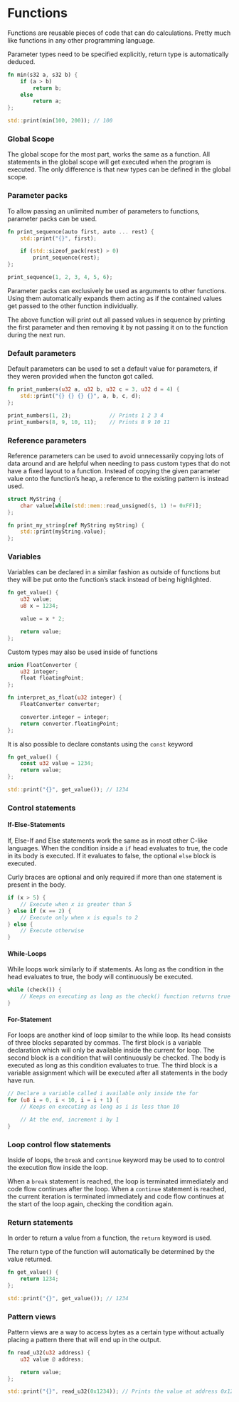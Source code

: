 # Functions

Functions are reusable pieces of code that can do calculations. Pretty much like functions in any other programming language.

Parameter types need to be specified explicitly, return type is automatically deduced.

```rust
fn min(s32 a, s32 b) {
    if (a > b)
        return b;
    else
        return a;
};

std::print(min(100, 200)); // 100
```

### Global Scope

The global scope for the most part, works the same as a function. All statements in the global scope will get executed when the program is executed. The only difference is that new types can be defined in the global scope.

### Parameter packs

To allow passing an unlimited number of parameters to functions, parameter packs can be used.

```rust
fn print_sequence(auto first, auto ... rest) {
    std::print("{}", first);

    if (std::sizeof_pack(rest) > 0)
        print_sequence(rest);
};

print_sequence(1, 2, 3, 4, 5, 6);
```

Parameter packs can exclusively be used as arguments to other functions. Using them automatically expands them acting as if the contained values get passed to the other function individually.

The above function will print out all passed values in sequence by printing the first parameter and then removing it by not passing it on to the function during the next run.

### Default parameters

Default parameters can be used to set a default value for parameters, if they weren provided when the functon got called.

```rust
fn print_numbers(u32 a, u32 b, u32 c = 3, u32 d = 4) {
    std::print("{} {} {} {}", a, b, c, d);
};

print_numbers(1, 2);            // Prints 1 2 3 4
print_numbers(8, 9, 10, 11);    // Prints 8 9 10 11
```

### Reference parameters

Reference parameters can be used to avoid unnecessarily copying lots of data around and are helpful when needing to pass custom types that do not have a fixed layout to a function. Instead of copying the given parameter value onto the function’s heap, a reference to the existing pattern is instead used.

```rust
struct MyString {
    char value[while(std::mem::read_unsigned($, 1) != 0xFF)];
};

fn print_my_string(ref MyString myString) {
    std::print(myString.value);
};
```

### Variables

Variables can be declared in a similar fashion as outside of functions but they will be put onto the function’s stack instead of being highlighted.

```rust
fn get_value() {
    u32 value;
    u8 x = 1234;

    value = x * 2;

    return value;
};
```

Custom types may also be used inside of functions

```rust
union FloatConverter {
    u32 integer;
    float floatingPoint;
};

fn interpret_as_float(u32 integer) {
    FloatConverter converter;

    converter.integer = integer;
    return converter.floatingPoint;
};
```

It is also possible to declare constants using the `const` keyword

```rust
fn get_value() {
    const u32 value = 1234;
    return value;
};

std::print("{}", get_value()); // 1234
```

### Control statements

#### If-Else-Statements

If, Else-If and Else statements work the same as in most other C-like languages. When the condition inside a `if` head evaluates to true, the code in its body is executed. If it evaluates to false, the optional `else` block is executed.

Curly braces are optional and only required if more than one statement is present in the body.

```rust
if (x > 5) {
    // Execute when x is greater than 5
} else if (x == 2) {
    // Execute only when x is equals to 2
} else {
    // Execute otherwise
}
```

#### While-Loops

While loops work similarly to if statements. As long as the condition in the head evaluates to true, the body will continuously be executed.

```rust
while (check()) {
    // Keeps on executing as long as the check() function returns true
}
```

#### For-Statement

For loops are another kind of loop similar to the while loop. Its head consists of three blocks separated by commas. The first block is a variable declaration which will only be available inside the current for loop. The second block is a condition that will continuously be checked. The body is executed as long as this condition evaluates to true. The third block is a variable assignment which will be executed after all statements in the body have run.

```rust
// Declare a variable called i available only inside the for
for (u8 i = 0, i < 10, i = i + 1) {
    // Keeps on executing as long as i is less than 10

    // At the end, increment i by 1
}
```

### Loop control flow statements

Inside of loops, the `break` and `continue` keyword may be used to to control the execution flow inside the loop.

When a `break` statement is reached, the loop is terminated immediately and code flow continues after the loop. When a `continue` statement is reached, the current iteration is terminated immediately and code flow continues at the start of the loop again, checking the condition again.

### Return statements

In order to return a value from a function, the `return` keyword is used.

The return type of the function will automatically be determined by the value returned.

```rust
fn get_value() {
    return 1234;
};

std::print("{}", get_value()); // 1234
```

### Pattern views

Pattern views are a way to access bytes as a certain type without actually placing a pattern there that will end up in the output.

```rust
fn read_u32(u32 address) {
    u32 value @ address;

    return value;
};

std::print("{}", read_u32(0x1234)); // Prints the value at address 0x1234 formatted as a u32
```

[\
](https://imhex.werwolv.net/docs/core\_language/control\_flow.html)
